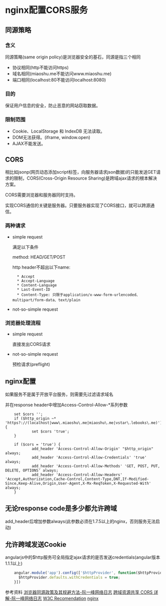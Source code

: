 # nginx配置CORS服务

## 同源策略

### 含义
同源策略(same origin policy)是浏览器安全的基石，同源是指三个相同

* 协议相同(http不能访问https)
* 域名相同(miaoshu.me不能访问www.miaoshu.me)
* 端口相同(localhost:80不能访问localhost:8080)

### 目的

保证用户信息的安全，防止恶意的网站窃取数据。

### 限制范围

* Cookie、LocalStorage 和 IndexDB 无法读取。
* DOM无法获得。(iframe, window.open)
* AJAX不能发送。

## CORS

相比如jsonp(网页动态添加script标签，向服务器请求json数据)的只能发送GET请求的限制，CORS(Cross-Origin Resource Sharing)是跨域ajax请求的根本解决方案。

CORS需要浏览器和服务器同时支持。

实现CORS通信的关键是服务器。只要服务器实现了CORS接口，就可以跨源通信。

### 两种请求

* simple request

	满足以下条件

	method: HEAD/GET/POST

	http header不超出以下name:

		* Accept
		* Accept-Language
		* Content-Language
		* Last-Event-ID
		* Content-Type: 只限于application/x-www-form-urlencoded、multipart/form-data、text/plain

* not-so-simple request

### 浏览器处理流程

* simple request

	直接发出CORS请求

* not-so-simple request

	预检请求(preflight)

## nginx配置

如果服务不是属于开放平台服务，则需要先过滤请求域名

并在response header中增加Access-Control-Allow-*系列参数

```
	set $cors '';
	if ($http_origin ~* 'https?://(localhost|www\.miaoshu\.me|miaoshu\.me|vstar\.lebooks\.me)') {
	        set $cors 'true';
	}

	if ($cors = 'true') {
	        add_header 'Access-Control-Allow-Origin' "$http_origin" always;
	        add_header 'Access-Control-Allow-Credentials' 'true' always;
	        add_header 'Access-Control-Allow-Methods' 'GET, POST, PUT, DELETE, OPTIONS' always;
	        add_header 'Access-Control-Allow-Headers' 'Accept,Authorization,Cache-Control,Content-Type,DNT,If-Modified-Since,Keep-Alive,Origin,User-Agent,X-Mx-ReqToken,X-Requested-With' always;
	}

```

## 无论response code是多少都允许跨域

add_header后增加参数always(此参数必须在1.7.5以上的nginx，否则服务无法启动)

## 允许跨域发送Cookie

angularjs中的$http服务可全局指定ajax请求的是否发送credentials(angular版本1.1.1以上)

```javascript
	angular.module('app').config(['$httpProvider', function($httpProvider) {
	  $httpProvider.defaults.withCredentials = true;
	}])
```

参考资料
[浏览器同源政策及其规避方法-阮一峰网络日志](http://www.ruanyifeng.com/blog/2016/04/same-origin-policy.html)
[跨域资源共享 CORS 详解-阮一峰网络日志](http://www.ruanyifeng.com/blog/2016/04/cors.html)
[W3C Recomendation](https://www.w3.org/TR/cors/)
[nginx](http://nginx.org/en/docs/http/ngx_http_headers_module.html)